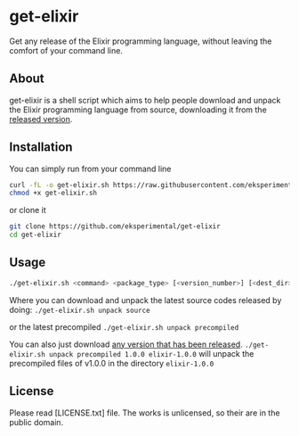 # get-elixir
Get any release of the Elixir programming language, without leaving the comfort of your command line.

## About

get-elixir is a shell script which aims to help people download and unpack
the Elixir programming language from source, downloading it from the
[released version](https://github.com/elixir-lang/elixir/releases).

## Installation

You can simply run from your command line
```sh
curl -fL -o get-elixir.sh https://raw.githubusercontent.com/eksperimental/get-elixir/master/get-elixir.sh
chmod +x get-elixir.sh
```
or clone it 

```sh
git clone https://github.com/eksperimental/get-elixir
cd get-elixir
```

## Usage

```sh
./get-elixir.sh <command> <package_type> [<version_number>] [<dest_dir>]
```

Where you can download and unpack the latest source codes released by doing:
`./get-elixir.sh unpack source`

or the latest precompiled
`./get-elixir.sh unpack precompiled`

You can also just download [any version that has been released](https://github.com/elixir-lang/elixir/releases).
`./get-elixir.sh unpack precompiled 1.0.0 elixir-1.0.0`
will unpack the precompiled files of v1.0.0 in the directory `elixir-1.0.0`

## License

Please read [LICENSE.txt] file.
The works is unlicensed, so their are in the public domain.

